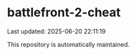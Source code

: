 # battlefront-2-cheat

Last updated: 2025-06-20 22:11:19

This repository is automatically maintained.
